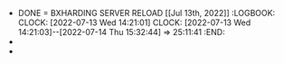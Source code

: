 - DONE = BXHARDING SERVER RELOAD [[Jul 13th, 2022]]
  :LOGBOOK:
  CLOCK: [2022-07-13 Wed 14:21:01]
  CLOCK: [2022-07-13 Wed 14:21:03]--[2022-07-14 Thu 15:32:44] =>  25:11:41
  :END:
-
-